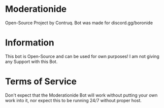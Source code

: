 # Moderationide
Open-Source Project by Contruq. 
Bot was made for discord.gg/boronide

# Information
This bot is Open-Source and can be used for own purposes!
I am not giving any Support with this Bot.

# Terms of Service
Don't expect that the Moderationide Bot will work without putting your own work into it, nor expect this to be running 24/7 without proper host.
